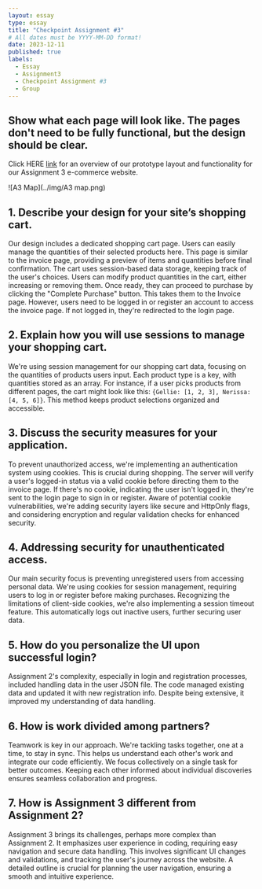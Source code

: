 ```yaml
---
layout: essay
type: essay
title: "Checkpoint Assignment #3"
# All dates must be YYYY-MM-DD format!
date: 2023-12-11
published: true
labels:
  - Essay
  - Assignment3
  - Checkpoint Assignment #3
  - Group
---
```


## Show what each page will look like. The pages don't need to be fully functional, but the design should be clear.

Click HERE [link](https://youtu.be/9NNLx-wkQy0) for an overview of our prototype layout and functionality for our Assignment 3 e-commerce website.

![A3 Map](../img/A3 map.png)

## 1. Describe your design for your site’s shopping cart.

Our design includes a dedicated shopping cart page. Users can easily manage the quantities of their selected products here. This page is similar to the invoice page, providing a preview of items and quantities before final confirmation. The cart uses session-based data storage, keeping track of the user's choices. Users can modify product quantities in the cart, either increasing or removing them. Once ready, they can proceed to purchase by clicking the "Complete Purchase" button. This takes them to the Invoice page. However, users need to be logged in or register an account to access the invoice page. If not logged in, they're redirected to the login page.

## 2. Explain how you will use sessions to manage your shopping cart.

We're using session management for our shopping cart data, focusing on the quantities of products users input. Each product type is a key, with quantities stored as an array. For instance, if a user picks products from different pages, the cart might look like this: `{Gellie: [1, 2, 3], Nerissa: [4, 5, 6]}`. This method keeps product selections organized and accessible.

## 3. Discuss the security measures for your application.

To prevent unauthorized access, we're implementing an authentication system using cookies. This is crucial during shopping. The server will verify a user's logged-in status via a valid cookie before directing them to the invoice page. If there's no cookie, indicating the user isn't logged in, they're sent to the login page to sign in or register. Aware of potential cookie vulnerabilities, we're adding security layers like secure and HttpOnly flags, and considering encryption and regular validation checks for enhanced security.

## 4. Addressing security for unauthenticated access.

Our main security focus is preventing unregistered users from accessing personal data. We're using cookies for session management, requiring users to log in or register before making purchases. Recognizing the limitations of client-side cookies, we're also implementing a session timeout feature. This automatically logs out inactive users, further securing user data.

## 5. How do you personalize the UI upon successful login?

Assignment 2's complexity, especially in login and registration processes, included handling data in the user JSON file. The code managed existing data and updated it with new registration info. Despite being extensive, it improved my understanding of data handling.

## 6. How is work divided among partners?

Teamwork is key in our approach. We're tackling tasks together, one at a time, to stay in sync. This helps us understand each other's work and integrate our code efficiently. We focus collectively on a single task for better outcomes. Keeping each other informed about individual discoveries ensures seamless collaboration and progress.

## 7. How is Assignment 3 different from Assignment 2?

Assignment 3 brings its challenges, perhaps more complex than Assignment 2. It emphasizes user experience in coding, requiring easy navigation and secure data handling. This involves significant UI changes and validations, and tracking the user's journey across the website. A detailed outline is crucial for planning the user navigation, ensuring a smooth and intuitive experience.
